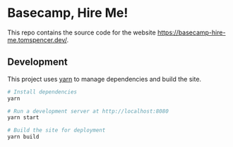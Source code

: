 # Basecamp, Hire Me!

This repo contains the source code for the website https://basecamp-hire-me.tomspencer.dev/.

## Development

This project uses [yarn](https://yarnpkg.com/) to manage dependencies and build the site.

``` sh
# Install dependencies
yarn

# Run a development server at http://localhost:8080
yarn start

# Build the site for deployment
yarn build
```

